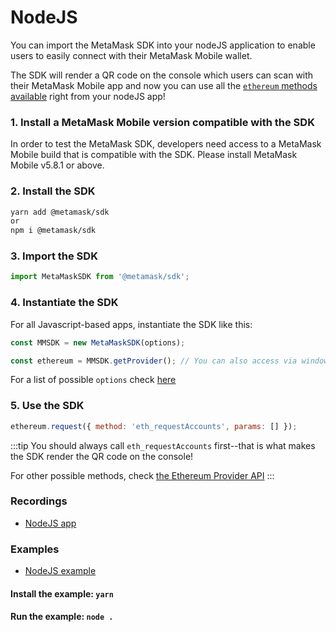 # NodeJS

You can import the MetaMask SDK into your nodeJS application to enable users to easily connect with their MetaMask Mobile wallet.

The SDK will render a QR code on the console which users can scan with their MetaMask Mobile app and now you can use all the [`ethereum` methods available](/ethereum-provider.html) right from your nodeJS app!

### 1. Install a MetaMask Mobile version compatible with the SDK

In order to test the MetaMask SDK, developers need access to a MetaMask Mobile build that is compatible with the SDK. Please install MetaMask Mobile v5.8.1 or above.

### 2. Install the SDK

```bash
yarn add @metamask/sdk
or
npm i @metamask/sdk
```

### 3. Import the SDK

```javascript
import MetaMaskSDK from '@metamask/sdk';
```

### 4. Instantiate the SDK

For all Javascript-based apps, instantiate the SDK like this:

```javascript
const MMSDK = new MetaMaskSDK(options);

const ethereum = MMSDK.getProvider(); // You can also access via window.ethereum
```

For a list of possible `options` check [here](/metamask-sdk-js/metamask-sdk-js-options.html)

### 5. Use the SDK

```javascript
ethereum.request({ method: 'eth_requestAccounts', params: [] });
```

:::tip
You should always call `eth_requestAccounts` first--that is what makes the SDK render the QR code on the console!

For other possible methods, check [the Ethereum Provider API](/ethereum-provider.html)
:::

### Recordings

- [NodeJS app](https://recordit.co/2EiY8fQh48)

### Examples

- [NodeJS example](https://c0f4f41c-2f55-4863-921b-sdk-docs.github.io/downloads/nodejs_v0.0.1_beta5.zip)

#### Install the example: `yarn`

#### Run the example: `node .`
